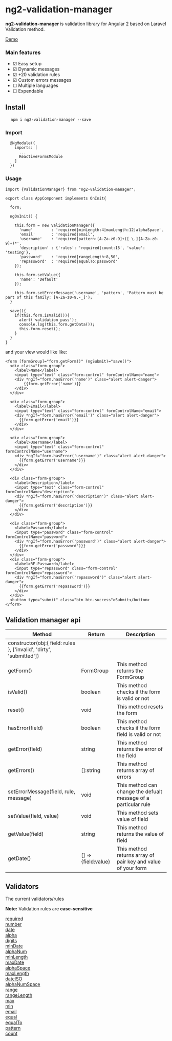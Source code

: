 
<h1>ng2-validation-manager</h1>

     



<p><strong>ng2-validation-manager</strong> is validation library for Angular 2 based on Laravel Validation method. </p>
<p><a href="https://sabrio.github.io/ng2-validation-manager">Demo</a></p>


<h3 id="dbyll-is-on-github">Main features</h3>
<ul class="feature-list">
<li>&#x2611; Easy setup</li>
  <li>&#x2611; Dynamic messages</li>
  <li>&#x2611; +20 validation rules</li>
  <li>&#x2611; Custom errors messages</li>
  <li>&#x2610; Multiple languages</li>
  <li>&#x2610; Expendable</li>
</ul>
  



<h2>Install</h2>

 
<pre>
  <code>npm i ng2-validation-manager --save</code>
</pre>

<h3>Import</h3>
    
	  @NgModule({
	    imports: [
	      ...
	      ReactiveFormsModule
	    ]
	  })
  
<h3>Usage</h3>
  

  
    import {ValidationManager} from "ng2-validation-manager";

    export class AppComponent implements OnInit{

      form;

      ngOnInit() {

        this.form = new ValidationManager({
          'name'        : 'required|minLength:4|maxLength:12|alphaSpace',
          'email'       : 'required|email',
          'username'    : 'required|pattern:[A-Za-z0-9]+([_\.][A-Za-z0-9]+)*',
          'description' : {'rules': 'required|count:15', 'value': 'testing'},
          'password'    : 'required|rangeLength:8,50',
          'repassword'  : 'required|equalTo:password'
        });

        this.form.setValue({
          'name': 'Default'
        });

        this.form.setErrorMessage('username', 'pattern', 'Pattern must be part of this family: [A-Za-z0-9.-_]');
      }

      save(){
        if(this.form.isValid()){
          alert('validation pass');
          console.log(this.form.getData());
          this.form.reset();
        }
      }
    }
 

and your view would like like:

    <form [formGroup]="form.getForm()" (ngSubmit)="save()">
      <div class="form-group">
        <label>Name</label>
        <input type="text" class="form-control" formControlName="name">
        <div *ngIf="form.hasError('name')" class="alert alert-danger">
            {{form.getError('name')}}
        </div>
      </div>

      <div class="form-group">
        <label>Email</label>
        <input type="text" class="form-control" formControlName="email">
        <div *ngIf="form.hasError('email')" class="alert alert-danger">
          {{form.getError('email')}}
        </div>
      </div>

      <div class="form-group">
        <label>Username</label>
        <input type="text" class="form-control" formControlName="username">
        <div *ngIf="form.hasError('username')" class="alert alert-danger">
          {{form.getError('username')}}
        </div>
      </div>

      <div class="form-group">
        <label>Description</label>
        <input type="text" class="form-control" formControlName="description">
        <div *ngIf="form.hasError('description')" class="alert alert-danger">
          {{form.getError('description')}}
        </div>
      </div>

      <div class="form-group">
        <label>Password</label>
        <input type="password" class="form-control" formControlName="password">
        <div *ngIf="form.hasError('password')" class="alert alert-danger">
          {{form.getError('password')}}
        </div>
      </div>
      <div class="form-group">
        <label>RE-Password</label>
        <input type="repassword" class="form-control" formControlName="repassword">
        <div *ngIf="form.hasError('repassword')" class="alert alert-danger">
          {{form.getError('repassword')}}
        </div>
      </div>
      <button type="submit" class="btn btn-success">Submit</button>
    </form>
	
 
<h2>Validation manager api</h2>
  
| Method| Return | Description |
|-------|--------|-------------|
| constructor(obj:{ field: rules }, ['invalid', 'dirty', 'submitted']) | | |
| getForm() | FormGroup | This method returns the FormGroup |
| isValid() | boolean | This method checks if the form is valid or not |
| reset() | void | This method resets the form  | 
| hasError(field) | boolean | This method checks if the form field is valid or not | 
| getError(field) | string | This method returns the error of the field | 
| getErrors() | []:string | This method returns array of errors | 
| setErrorMessage(field, rule, message) | void | This method can change the defualt message of a particular rule  | 
| setValue(field, value) | void | This method sets value of field | 
| getValue(field) | string | This method returns the value of field |
| getDate() | [] => {field:value} | This method returns array of pair key and value of your form  | 


<h2>Validators</h2>
  
The current validators/rules

<b>Note:</b> Validation rules are <b>case-sensitive</b></div>
  
<div class="col-md-4"><a href="#required">required</a></div>
<div class="col-md-4"><a href="#number">number</a></div>
<div class="col-md-4"><a href="#date">date</a></div>

<div class="col-md-4"><a href="#alpha">alpha</a></div>
<div class="col-md-4"><a href="#digits">digits</a></div>
<div class="col-md-4"><a href="#minDate">minDate</a></div>


<div class="col-md-4"><a href="#alphaNum">alphaNum</a></div>
<div class="col-md-4"><a href="#minLength">minLength</a></div>
<div class="col-md-4"><a href="#maxDate">maxDate</a></div>

<div class="col-md-4"><a href="#alphaSpace">alphaSpace</a></div>
<div class="col-md-4"><a href="#maxLength">maxLength</a></div>
<div class="col-md-4"><a href="#dateISO">dateISO</a></div>

<div class="col-md-4"><a href="#alphanNumSpace">alphaNumSpace</a></div>
<div class="col-md-4"><a href="#range">range</a></div>
<div class="col-md-4"><a href="#rangeLength">rangeLength</a></div>

<div class="col-md-4"><a href="#max">max</a></div>
<div class="col-md-4"><a href="#min">min</a></div>
<div class="col-md-4"><a href="#email">email</a></div>

<div class="col-md-4"><a href="#equal">equal</a></div>
<div class="col-md-4"><a href="#equalTo">equalTo</a></div>


<div class="col-md-4"><a href="#equalTo">pattern</a></div>
<div class="col-md-4"><a href="#equalTo">count</a></div>

  
